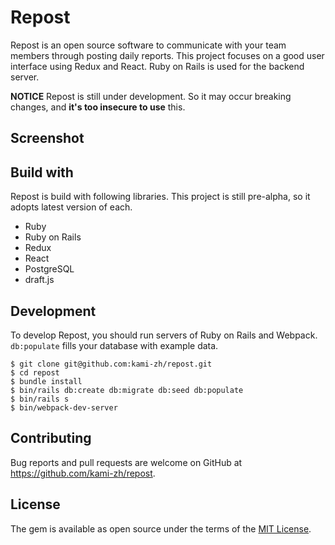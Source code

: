 # Repost

Repost is an open source software to communicate with your team members through posting daily reports.
This project focuses on a good user interface using Redux and React.
Ruby on Rails is used for the backend server.

**NOTICE**
Repost is still under development.
So it may occur breaking changes, and **it's too insecure to use** this.

## Screenshot

## Build with

Repost is build with following libraries.
This project is still pre-alpha, so it adopts latest version of each.

- Ruby
- Ruby on Rails
- Redux
- React
- PostgreSQL
- draft.js

## Development

To develop Repost, you should run servers of Ruby on Rails and Webpack.
`db:populate` fills your database with example data.

```
$ git clone git@github.com:kami-zh/repost.git
$ cd repost
$ bundle install
$ bin/rails db:create db:migrate db:seed db:populate
$ bin/rails s
$ bin/webpack-dev-server
```

## Contributing

Bug reports and pull requests are welcome on GitHub at https://github.com/kami-zh/repost.

## License

The gem is available as open source under the terms of the [MIT License](http://opensource.org/licenses/MIT).
